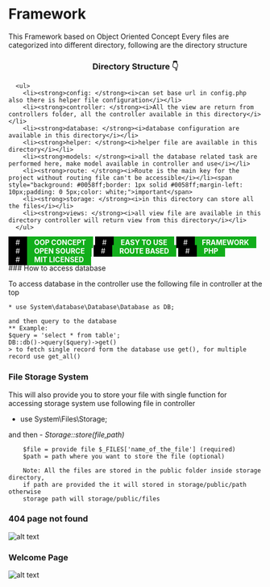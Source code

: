 # Framework

This Framework based on Object Oriented Concept
Every files are categorized into different directory, following are the directory structure

<h3><center>Directory Structure 👇</center></h3>
   
      <ul>
        <li><strong>config: </strong><i>can set base url in config.php also there is helper file configuration</i></li>
        <li><strong>controller: </strong><i>All the view are return from controllers folder, all the controller available in this directory</i></li>
        <li><strong>database: </strong><i>database configuration are available in this directory</i></li>
        <li><strong>helper: </strong><i>helper file are available in this directory</i></li>
        <li><strong>models: </strong><i>all the database related task are performed here, make model available in controller and use</i></li>
        <li><strong>route: </strong><i>Route is the main key for the project without routing file can't be accessible</i></li><span style="background: #0058ff;border: 1px solid #0058ff;margin-left: 10px;padding: 0 5px;color: white;">important</span>
        <li><strong>storage: </strong><i>in this directory can store all the files</i></li>
        <li><strong>views: </strong><i>all view file are available in this directory controller will return view from this directory</i></li>
      </ul>
   
<div>
      
  <span>
    <span style="background: black;color: white;padding: 3px 14px;">&#x23;</span><span style="background: #12ae1b;color: white;padding: 3px 14px;"><b>OOP CONCEPT</b></span>
  </span>
  <span>
    <span style="background: black;color: white;padding: 3px 14px;">#</span><span style="background: #12ae1b;color: white;padding: 3px 14px;"><b>EASY TO USE</b></span>
  </span>
  <span>
    <span style="background: black;color: white;padding: 3px 14px;">#</span><span style="background: #12ae1b;color: white;padding: 3px 14px;"><b>FRAMEWORK</b></span>
  </span>
  <span>
    <span style="background: black;color: white;padding: 3px 14px;">#</span><span style="background: #12ae1b;color: white;padding: 3px 14px;"><b>OPEN SOURCE</b></span>
  </span>
  <span>
    <span style="background: black;color: white;padding: 3px 14px;">#</span><span style="background: #12ae1b;color: white;padding: 3px 14px;"><b>ROUTE BASED</b></span>
  </span>
  <span>
  <span style="background: black;color: white;padding: 3px 14px;">#</span><span style="background: #12ae1b;color: white;padding: 3px 14px;"><b>PHP</b></span>
  </span>
  <span>
    <span style="background: black;color: white;padding: 3px 14px;">#</span><span style="background: #12ae1b;color: white;padding: 3px 14px;"><b>MIT LICENSED</b></span>
  </span>
</div>      
### How to access database

  To access database in the controller use the following file in controller at the top

    * use System\database\Database\Database as DB;

    and then query to the database
    ** Example:
    $query = 'select * from table';
    DB::db()->query($query)->get()
    > to fetch single record form the database use get(), for multiple record use get_all()


### File Storage System

  This will also provide you to store your file with single function
  for accessing storage system use following file in controller

  * use System\Files\Storage;

  and then - <i> Storage::store($file,$path)</i>

        $file = provide file $_FILES['name_of_the_file'] (required)
        $path = path where you want to store the file (optional)

        Note: All the files are stored in the public folder inside storage directory,
        if path are provided the it will stored in storage/public/path otherwise
        storage path will storage/public/files

### 404 page not found

![alt text](https://prime-peck.000webhostapp.com/images/404.png)

### Welcome Page

![alt text](https://prime-peck.000webhostapp.com/images/welcome.png)
